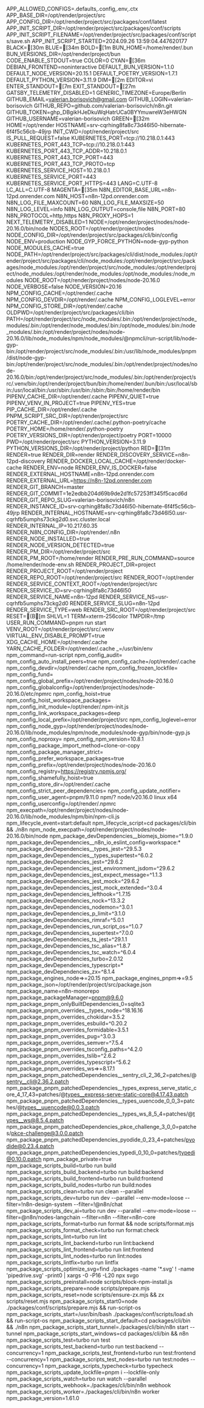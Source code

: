 APP_ALLOWED_CONFIGS=.defaults,.config,.env,.ctx
APP_BASE_DIR=/opt/render/project/src
APP_CONFIG_DIR=/opt/render/project/src/packages/conf/latest
APP_INIT_SCRIPT_DIR=/opt/render/project/src/packages/conf/scripts
APP_INIT_SCRIPT_FILENAME=/opt/render/project/src/packages/conf/scripts/save.sh
APP_INIT_SCRIPT_STARTED=2024.09.26 13:59:04.447620177
BLACK=[30m
BLUE=[34m
BOLD=[1m
BUN_HOME=/home/render/.bun
BUN_VERSIONS_DIR=/opt/render/project/bun
CODE_ENABLE_STDOUT=true
COLOR=0
CYAN=[36m
DEBIAN_FRONTEND=noninteractive
DEFAULT_BUN_VERSION=1.1.0
DEFAULT_NODE_VERSION=20.15.1
DEFAULT_POETRY_VERSION=1.7.1
DEFAULT_PYTHON_VERSION=3.11.9
DIM=[2m
EDITOR=vi
ENTER_STANDOUT=[7m
EXIT_STANDOUT=[27m
GATSBY_TELEMETRY_DISABLED=1
GENERIC_TIMEZONE=Europe/Berlin
GITHUB_EMAIL=valerian.borisovich@gmail.com
GITHUB_LOGIN=valerian-borisovich
GITHUB_REPO=github.com/valerian-borisovich/n8n.git
GITHUB_TOKEN=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
GITHUB_USERNAME=valerian-borisovich
GREEN=[32m
HOME=/opt/render
HOSTNAME=srv-cqrhing8fa8c73d46l50-hibernate-6f4f5c56cb-49jrp
INIT_CWD=/opt/render/project/src
IS_PULL_REQUEST=false
KUBERNETES_PORT=tcp://10.218.0.1:443
KUBERNETES_PORT_443_TCP=tcp://10.218.0.1:443
KUBERNETES_PORT_443_TCP_ADDR=10.218.0.1
KUBERNETES_PORT_443_TCP_PORT=443
KUBERNETES_PORT_443_TCP_PROTO=tcp
KUBERNETES_SERVICE_HOST=10.218.0.1
KUBERNETES_SERVICE_PORT=443
KUBERNETES_SERVICE_PORT_HTTPS=443
LANG=C.UTF-8
LC_ALL=C.UTF-8
MAGENTA=[35m
N8N_EDITOR_BASE_URL=n8n-12pd.onrender.com
N8N_HOST=n8n-12pd.onrender.com
N8N_LOG_FILE_MAXCOUNT=60
N8N_LOG_FILE_MAXSIZE=50
N8N_LOG_LEVEL=info
N8N_LOG_OUTPUT=console,file
N8N_PORT=80
N8N_PROTOCOL=http,https
N8N_PROXY_HOPS=1
NEXT_TELEMETRY_DISABLED=1
NODE=/opt/render/project/nodes/node-20.16.0/bin/node
NODES_ROOT=/opt/render/project/nodes
NODE_CONFIG_DIR=/opt/render/project/src/packages/cli/bin/config
NODE_ENV=production
NODE_GYP_FORCE_PYTHON=node-gyp-python
NODE_MODULES_CACHE=true
NODE_PATH=/opt/render/project/src/packages/cli/dist/node_modules:/opt/render/project/src/packages/cli/node_modules:/opt/render/project/src/packages/node_modules:/opt/render/project/src/node_modules:/opt/render/project/node_modules:/opt/render/node_modules:/opt/node_modules:/node_modules
NODE_ROOT=/opt/render/project/nodes/node-20.16.0
NODE_VERBOSE=false
NODE_VERSION=20.16
NPM_CONFIG_CACHE=/opt/render/.cache
NPM_CONFIG_DEVDIR=/opt/render/.cache
NPM_CONFIG_LOGLEVEL=error
NPM_CONFIG_STORE_DIR=/opt/render/.cache
OLDPWD=/opt/render/project/src/packages/cli/bin
PATH=/opt/render/project/src/node_modules/.bin:/opt/render/project/node_modules/.bin:/opt/render/node_modules/.bin:/opt/node_modules/.bin:/node_modules/.bin:/opt/render/project/nodes/node-20.16.0/lib/node_modules/npm/node_modules/@npmcli/run-script/lib/node-gyp-bin:/opt/render/project/src/node_modules/.bin:/usr/lib/node_modules/pnpm/dist/node-gyp-bin:/opt/render/project/src/node_modules/.bin:/opt/render/project/nodes/node-20.16.0/bin:/opt/render/project/src/node_modules/.bin:/opt/render/project/src/.venv/bin:/opt/render/project/bun/bin:/home/render/.bun/bin:/usr/local/sbin:/usr/local/bin:/usr/sbin:/usr/bin:/sbin:/bin:/home/render/bin
PIPENV_CACHE_DIR=/opt/render/.cache
PIPENV_QUIET=true
PIPENV_VENV_IN_PROJECT=true
PIPENV_YES=true
PIP_CACHE_DIR=/opt/render/.cache
PNPM_SCRIPT_SRC_DIR=/opt/render/project/src
POETRY_CACHE_DIR=/opt/render/.cache/.python-poetry/cache
POETRY_HOME=/home/render/.python-poetry
POETRY_VERSIONS_DIR=/opt/render/project/poetry
PORT=10000
PWD=/opt/render/project/src
PYTHON_VERSION=3.11.9
PYTHON_VERSIONS_DIR=/opt/render/project/python
RED=[31m
RENDER=true
RENDER_DIR=render
RENDER_DISCOVERY_SERVICE=n8n-12pd-discovery
RENDER_DOCKER_LOCAL_CACHE=/opt/render/docker-cache
RENDER_ENV=node
RENDER_ENV_IS_DOCKER=false
RENDER_EXTERNAL_HOSTNAME=n8n-12pd.onrender.com
RENDER_EXTERNAL_URL=https://n8n-12pd.onrender.com
RENDER_GIT_BRANCH=master
RENDER_GIT_COMMIT=1e2edbb204d69b9de2d1fc57253ff345f5cacd6d
RENDER_GIT_REPO_SLUG=valerian-borisovich/n8n
RENDER_INSTANCE_ID=srv-cqrhing8fa8c73d46l50-hibernate-6f4f5c56cb-49jrp
RENDER_INTERNAL_HOSTNAME=srv-cqrhing8fa8c73d46l50.usr-cqrhfb5umphs73ckg2d0.svc.cluster.local
RENDER_INTERNAL_IP=10.217.60.35
RENDER_N8N_CONFIG_DIR=/opt/render/.n8n
RENDER_NODE_INSTALLED=true
RENDER_NODE_VERSION_DETECTED=true
RENDER_PM_DIR=/opt/render/project/src
RENDER_PM_ROOT=/home/render
RENDER_PRE_RUN_COMMAND=source /home/render/node-env.sh
RENDER_PROJECT_DIR=project
RENDER_PROJECT_ROOT=/opt/render/project
RENDER_REPO_ROOT=/opt/render/project/src
RENDER_ROOT=/opt/render
RENDER_SERVICE_CONTEXT_ROOT=/opt/render/project/src
RENDER_SERVICE_ID=srv-cqrhing8fa8c73d46l50
RENDER_SERVICE_NAME=n8n-12pd
RENDER_SERVICE_NS=usr-cqrhfb5umphs73ckg2d0
RENDER_SERVICE_SLUG=n8n-12pd
RENDER_SERVICE_TYPE=web
RENDER_SRC_ROOT=/opt/render/project/src
RESET=(B[m
SHLVL=1
TERM=xterm-256color
TMPDIR=/tmp
USER_RUN_COMMAND=pnpm run start
VENV_ROOT=/opt/render/project/src/.venv
VIRTUAL_ENV_DISABLE_PROMPT=true
XDG_CACHE_HOME=/opt/render/.cache
YARN_CACHE_FOLDER=/opt/render/.cache
_=/usr/bin/env
npm_command=run-script
npm_config_audit=
npm_config_auto_install_peers=true
npm_config_cache=/opt/render/.cache
npm_config_devdir=/opt/render/.cache
npm_config_frozen_lockfile=
npm_config_fund=
npm_config_global_prefix=/opt/render/project/nodes/node-20.16.0
npm_config_globalconfig=/opt/render/project/nodes/node-20.16.0/etc/npmrc
npm_config_hoist=true
npm_config_hoist_workspace_packages=
npm_config_init_module=/opt/render/.npm-init.js
npm_config_link_workspace_packages=deep
npm_config_local_prefix=/opt/render/project/src
npm_config_loglevel=error
npm_config_node_gyp=/opt/render/project/nodes/node-20.16.0/lib/node_modules/npm/node_modules/node-gyp/bin/node-gyp.js
npm_config_noproxy=
npm_config_npm_version=10.8.1
npm_config_package_import_method=clone-or-copy
npm_config_package_manager_strict=
npm_config_prefer_workspace_packages=true
npm_config_prefix=/opt/render/project/nodes/node-20.16.0
npm_config_registry=https://registry.npmjs.org/
npm_config_shamefully_hoist=true
npm_config_store_dir=/opt/render/.cache
npm_config_strict_peer_dependencies=
npm_config_update_notifier=
npm_config_user_agent=pnpm/9.11.0 npm/? node/v20.16.0 linux x64
npm_config_userconfig=/opt/render/.npmrc
npm_execpath=/opt/render/project/nodes/node-20.16.0/lib/node_modules/npm/bin/npm-cli.js
npm_lifecycle_event=start:default
npm_lifecycle_script=cd packages/cli/bin && ./n8n
npm_node_execpath=/opt/render/project/nodes/node-20.16.0/bin/node
npm_package_devDependencies__biomejs_biome=^1.9.0
npm_package_devDependencies__n8n_io_eslint_config=workspace:*
npm_package_devDependencies__types_jest=^29.5.3
npm_package_devDependencies__types_supertest=^6.0.2
npm_package_devDependencies_jest=^29.6.2
npm_package_devDependencies_jest_environment_jsdom=^29.6.2
npm_package_devDependencies_jest_expect_message=^1.1.3
npm_package_devDependencies_jest_mock=^29.6.2
npm_package_devDependencies_jest_mock_extended=^3.0.4
npm_package_devDependencies_lefthook=^1.7.15
npm_package_devDependencies_nock=^13.3.2
npm_package_devDependencies_nodemon=^3.0.1
npm_package_devDependencies_p_limit=^3.1.0
npm_package_devDependencies_rimraf=^5.0.1
npm_package_devDependencies_run_script_os=^1.0.7
npm_package_devDependencies_supertest=^7.0.0
npm_package_devDependencies_ts_jest=^29.1.1
npm_package_devDependencies_tsc_alias=^1.8.7
npm_package_devDependencies_tsc_watch=^6.0.4
npm_package_devDependencies_turbo=2.0.12
npm_package_devDependencies_typescript=*
npm_package_devDependencies_zx=^8.1.4
npm_package_engines_node=>=20.15
npm_package_engines_pnpm=>=9.5
npm_package_json=/opt/render/project/src/package.json
npm_package_name=n8n-monorepo
npm_package_packageManager=pnpm@9.6.0
npm_package_pnpm_onlyBuiltDependencies_0=sqlite3
npm_package_pnpm_overrides__types_node=^18.16.16
npm_package_pnpm_overrides_chokidar=3.5.2
npm_package_pnpm_overrides_esbuild=^0.20.2
npm_package_pnpm_overrides_formidable=3.5.1
npm_package_pnpm_overrides_pug=^3.0.3
npm_package_pnpm_overrides_semver=^7.5.4
npm_package_pnpm_overrides_tsconfig_paths=^4.2.0
npm_package_pnpm_overrides_tslib=^2.6.2
npm_package_pnpm_overrides_typescript=^5.6.2
npm_package_pnpm_overrides_ws=>=8.17.1
npm_package_pnpm_patchedDependencies__sentry_cli_2_36_2=patches/@sentry__cli@2.36.2.patch
npm_package_pnpm_patchedDependencies__types_express_serve_static_core_4_17_43=patches/@types__express-serve-static-core@4.17.43.patch
npm_package_pnpm_patchedDependencies__types_uuencode_0_0_3=patches/@types__uuencode@0.0.3.patch
npm_package_pnpm_patchedDependencies__types_ws_8_5_4=patches/@types__ws@8.5.4.patch
npm_package_pnpm_patchedDependencies_pkce_challenge_3_0_0=patches/pkce-challenge@3.0.0.patch
npm_package_pnpm_patchedDependencies_pyodide_0_23_4=patches/pyodide@0.23.4.patch
npm_package_pnpm_patchedDependencies_typedi_0_10_0=patches/typedi@0.10.0.patch
npm_package_private=true
npm_package_scripts_build=turbo run build
npm_package_scripts_build_backend=turbo run build:backend
npm_package_scripts_build_frontend=turbo run build:frontend
npm_package_scripts_build_nodes=turbo run build:nodes
npm_package_scripts_clean=turbo run clean --parallel
npm_package_scripts_dev=turbo run dev --parallel --env-mode=loose --filter=!n8n-design-system --filter=!@n8n/chat
npm_package_scripts_dev_ai=turbo run dev --parallel --env-mode=loose --filter=@n8n/nodes-langchain --filter=n8n --filter=n8n-core
npm_package_scripts_format=turbo run format && node scripts/format.mjs
npm_package_scripts_format_check=turbo run format:check
npm_package_scripts_lint=turbo run lint
npm_package_scripts_lint_backend=turbo run lint:backend
npm_package_scripts_lint_frontend=turbo run lint:frontend
npm_package_scripts_lint_nodes=turbo run lint:nodes
npm_package_scripts_lintfix=turbo run lintfix
npm_package_scripts_optimize_svg=find ./packages -name '*.svg' ! -name 'pipedrive.svg' -print0 | xargs -0 -P16 -L20 npx svgo
npm_package_scripts_preinstall=node scripts/block-npm-install.js
npm_package_scripts_prepare=node scripts/prepare.mjs
npm_package_scripts_reset=node scripts/ensure-zx.mjs && zx scripts/reset.mjs
npm_package_scripts_start0=node ./packages/conf/scripts/prepare.mjs && run-script-os
npm_package_scripts_start=/usr/bin/bash ./packages/conf/scripts/load.sh && run-script-os
npm_package_scripts_start_default=cd packages/cli/bin && ./n8n
npm_package_scripts_start_tunnel=./packages/cli/bin/n8n start --tunnel
npm_package_scripts_start_windows=cd packages/cli/bin && n8n
npm_package_scripts_test=turbo run test
npm_package_scripts_test_backend=turbo run test:backend --concurrency=1
npm_package_scripts_test_frontend=turbo run test:frontend --concurrency=1
npm_package_scripts_test_nodes=turbo run test:nodes --concurrency=1
npm_package_scripts_typecheck=turbo typecheck
npm_package_scripts_update_lockfile=pnpm i --lockfile-only
npm_package_scripts_watch=turbo run watch --parallel
npm_package_scripts_webhook=./packages/cli/bin/n8n webhook
npm_package_scripts_worker=./packages/cli/bin/n8n worker
npm_package_version=1.61.0
